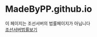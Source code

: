 # MadeByPP.github.io
이 페이지는 조선서버의 법률페이지가 아닙니다   
[조선서버법률보기](https://madebypp.github.io/josunserverlaws.html)
